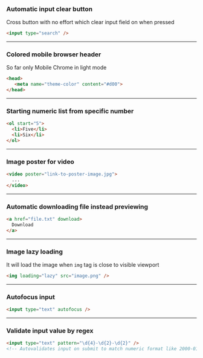 ### Automatic input clear button
Cross button with no effort which clear input field on when pressed
```html
<input type="search" />
```

---

### Colored mobile browser header
So far only Mobile Chrome in light mode
```html
<head>
   <meta name="theme-color" content="#d00">
</head>
```

---

### Starting numeric list from specific number
```html
<ol start="5">
  <li>Five</li>
  <li>Six</li>
</ol>
```

---

### Image poster for video
```html
<video poster="link-to-poster-image.jpg">
  ...
</video>
```

---

### Automatic downloading file instead previewing
```html
<a href="file.txt" download>
  Download
</a>
```

---

### Image lazy loading
It will load the image when `img` tag is close to visible viewport
```html
<img loading="lazy" src="image.png" />
```

---

### Autofocus input
```html
<input type="text" autofocus />
```

---

### Validate input value by regex
```html
<input type="text" pattern="\d{4}-\d{2}-\d{2}" />
<!-- Autovalidates input on submit to match numeric format like 2000-01-01 -->
```